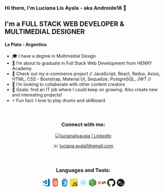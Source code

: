 ### Hi there, I'm Luciana Lis Ayala - aka Androide18 👋


## I'm a FULL STACK WEB DEVELOPER & MULTIMEDIAL DESIGNER

#### La Plata - Argentina

- 🎓 I have a degree in Multimedial Design
- 🔭 I’m about to graduate in Full Stack Web Development from HENRY Academy
- 🌱 Check out my e-commerce project 
// JavaScript, React, Redux, Axios, HTML, CSS - Bootstrap, Material UI, Sequelize, PostgreSQL, JWT //
- 👯 I’m looking to collaborate with other content creators
- 🥅 Goals: find an IT job where I could keep on growing. Also create new and interesting projects!  
- ⚡ Fun fact: I love to play drums and sk8board 

<br />

<div align="center">

### Connect with me:

[<img align="center" alt="lucianalisayala | LinkedIn" width="22px" src="https://cdn.jsdelivr.net/npm/simple-icons@v3/icons/linkedin.svg" />][linkedin]

✉️ luciana.ayala1@gmail.com

 </div >

<br />

<div align="center">

### Languages and Tools:

<img alt="Visual Studio Code" width="26px" src="https://raw.githubusercontent.com/github/explore/80688e429a7d4ef2fca1e82350fe8e3517d3494d/topics/visual-studio-code/visual-studio-code.png" />
<img alt="HTML5" width="26px" src="https://raw.githubusercontent.com/github/explore/80688e429a7d4ef2fca1e82350fe8e3517d3494d/topics/html/html.png" />
<img alt="CSS3" width="26px" src="https://raw.githubusercontent.com/github/explore/80688e429a7d4ef2fca1e82350fe8e3517d3494d/topics/css/css.png" />
<img alt="JavaScript" width="26px" src="https://raw.githubusercontent.com/github/explore/80688e429a7d4ef2fca1e82350fe8e3517d3494d/topics/javascript/javascript.png" />
<img alt="React" width="26px" src="https://raw.githubusercontent.com/github/explore/80688e429a7d4ef2fca1e82350fe8e3517d3494d/topics/react/react.png" />
<img alt="Node.js" width="26px" src="https://raw.githubusercontent.com/github/explore/80688e429a7d4ef2fca1e82350fe8e3517d3494d/topics/nodejs/nodejs.png" />
<img alt="Git" width="26px" src="https://raw.githubusercontent.com/github/explore/80688e429a7d4ef2fca1e82350fe8e3517d3494d/topics/git/git.png" />
<img alt="GitHub" width="26px" src="https://raw.githubusercontent.com/github/explore/78df643247d429f6cc873026c0622819ad797942/topics/github/github.png" />
<img alt="Terminal" width="26px" src="https://raw.githubusercontent.com/github/explore/80688e429a7d4ef2fca1e82350fe8e3517d3494d/topics/terminal/terminal.png" />

</div>
<br />
<br />


[linkedin]: https://www.linkedin.com/in/luciana-lis-ayala-380832145/
